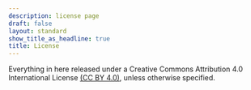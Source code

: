```yaml
---
description: license page
draft: false
layout: standard
show_title_as_headline: true
title: License
---
```


Everything in here released under a Creative Commons Attribution 4.0 International License [(CC BY 4.0)](https://creativecommons.org/licenses/by/4.0/), unless otherwise specified.

<center>
<i class="fab fa-creative-commons fa-2x"></i><i class="fab fa-creative-commons-by fa-2x"></i><i class="fab fa-creative-commons-sa fa-2x"></i>
</center>